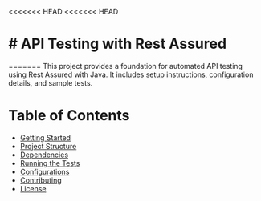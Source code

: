 <<<<<<< HEAD
<<<<<<< HEAD
# # API Testing with Rest Assured
=======
This project provides a foundation for automated API testing using Rest Assured with Java. It includes setup instructions, configuration details, and sample tests.
# Table of Contents
- [Getting Started](#getting-started)
- [Project Structure](#project-structure)
- [Dependencies](#dependencies)
- [Running the Tests](#running-the-tests)
- [Configurations](#configurations)
- [Contributing](#contributing)
- [License](#license)
